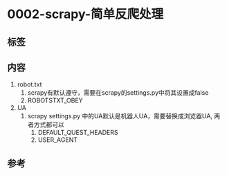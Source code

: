# 0002-scrapy-简单反爬处理

## 标签

## 内容

1. robot.txt
   1. scrapy有默认遵守，需要在scrapy的settings.py中将其设置成false
   2. ROBOTSTXT_OBEY
2. UA
   1. scrapy settings.py 中的UA默认是机器人UA，需要替换成浏览器UA, 两者方式都可以
      1. DEFAULT_QUEST_HEADERS
      2. USER_AGENT

## 参考
